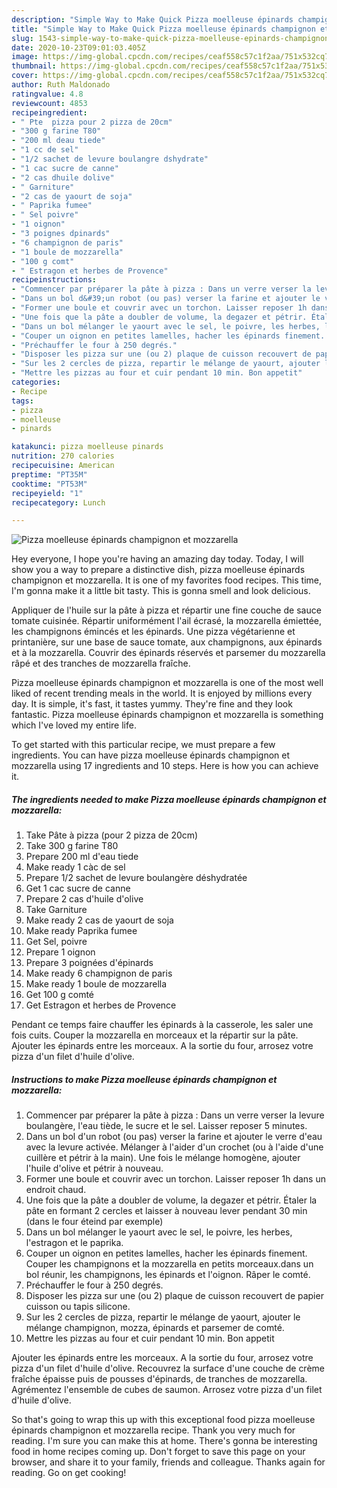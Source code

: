 ```yaml
---
description: "Simple Way to Make Quick Pizza moelleuse épinards champignon et mozzarella"
title: "Simple Way to Make Quick Pizza moelleuse épinards champignon et mozzarella"
slug: 1543-simple-way-to-make-quick-pizza-moelleuse-epinards-champignon-et-mozzarella
date: 2020-10-23T09:01:03.405Z
image: https://img-global.cpcdn.com/recipes/ceaf558c57c1f2aa/751x532cq70/pizza-moelleuse-epinards-champignon-et-mozzarella-photo-principale-de-la-recette.jpg
thumbnail: https://img-global.cpcdn.com/recipes/ceaf558c57c1f2aa/751x532cq70/pizza-moelleuse-epinards-champignon-et-mozzarella-photo-principale-de-la-recette.jpg
cover: https://img-global.cpcdn.com/recipes/ceaf558c57c1f2aa/751x532cq70/pizza-moelleuse-epinards-champignon-et-mozzarella-photo-principale-de-la-recette.jpg
author: Ruth Maldonado
ratingvalue: 4.8
reviewcount: 4853
recipeingredient:
- " Pte  pizza pour 2 pizza de 20cm"
- "300 g farine T80"
- "200 ml deau tiede"
- "1 cc de sel"
- "1/2 sachet de levure boulangre dshydrate"
- "1 cac sucre de canne"
- "2 cas dhuile dolive"
- " Garniture"
- "2 cas de yaourt de soja"
- " Paprika fumee"
- " Sel poivre"
- "1 oignon"
- "3 poignes dpinards"
- "6 champignon de paris"
- "1 boule de mozzarella"
- "100 g comt"
- " Estragon et herbes de Provence"
recipeinstructions:
- "Commencer par préparer la pâte à pizza : Dans un verre verser la levure boulangère, l&#39;eau tiède, le sucre et le sel. Laisser reposer 5 minutes."
- "Dans un bol d&#39;un robot (ou pas) verser la farine et ajouter le verre d&#39;eau avec la levure activée. Mélanger à l&#39;aider d&#39;un crochet (ou à l&#39;aide d&#39;une cuillère et pétrir à la main). Une fois le mélange homogène, ajouter l&#39;huile d&#39;olive et pétrir à nouveau."
- "Former une boule et couvrir avec un torchon. Laisser reposer 1h dans un endroit chaud."
- "Une fois que la pâte a doubler de volume, la degazer et pétrir. Étaler la pâte en formant 2 cercles et laisser à nouveau lever pendant 30 min (dans le four éteind par exemple)"
- "Dans un bol mélanger le yaourt avec le sel, le poivre, les herbes, l&#39;estragon et le paprika."
- "Couper un oignon en petites lamelles, hacher les épinards finement. Couper les champignons et la mozzarella en petits morceaux.dans un bol réunir, les champignons, les épinards et l&#39;oignon. Râper le comté."
- "Préchauffer le four à 250 degrés."
- "Disposer les pizza sur une (ou 2) plaque de cuisson recouvert de papier cuisson ou tapis silicone."
- "Sur les 2 cercles de pizza, repartir le mélange de yaourt, ajouter le mélange champignon, mozza, épinards et parsemer de comté."
- "Mettre les pizzas au four et cuir pendant 10 min. Bon appetit"
categories:
- Recipe
tags:
- pizza
- moelleuse
- pinards

katakunci: pizza moelleuse pinards 
nutrition: 270 calories
recipecuisine: American
preptime: "PT35M"
cooktime: "PT53M"
recipeyield: "1"
recipecategory: Lunch

---
```



![Pizza moelleuse épinards champignon et mozzarella](https://img-global.cpcdn.com/recipes/ceaf558c57c1f2aa/751x532cq70/pizza-moelleuse-epinards-champignon-et-mozzarella-photo-principale-de-la-recette.jpg)

Hey everyone, I hope you're having an amazing day today. Today, I will show you a way to prepare a distinctive dish, pizza moelleuse épinards champignon et mozzarella. It is one of my favorites food recipes. This time, I'm gonna make it a little bit tasty. This is gonna smell and look delicious.

Appliquer de l&#39;huile sur la pâte à pizza et répartir une fine couche de sauce tomate cuisinée. Répartir uniformément l&#39;ail écrasé, la mozzarella émiettée, les champignons émincés et les épinards. Une pizza végétarienne et printanière, sur une base de sauce tomate, aux champignons, aux épinards et à la mozzarella. Couvrir des épinards réservés et parsemer du mozzarella râpé et des tranches de mozzarella fraîche.

Pizza moelleuse épinards champignon et mozzarella is one of the most well liked of recent trending meals in the world. It is enjoyed by millions every day. It is simple, it's fast, it tastes yummy. They're fine and they look fantastic. Pizza moelleuse épinards champignon et mozzarella is something which I've loved my entire life.


To get started with this particular recipe, we must prepare a few ingredients. You can have pizza moelleuse épinards champignon et mozzarella using 17 ingredients and 10 steps. Here is how you can achieve it.

<!--inarticleads1-->

##### The ingredients needed to make Pizza moelleuse épinards champignon et mozzarella:

1. Take  Pâte à pizza (pour 2 pizza de 20cm)
1. Take 300 g farine T80
1. Prepare 200 ml d&#39;eau tiede
1. Make ready 1 càc de sel
1. Prepare 1/2 sachet de levure boulangère déshydratée
1. Get 1 cac sucre de canne
1. Prepare 2 cas d&#39;huile d&#39;olive
1. Take  Garniture
1. Make ready 2 cas de yaourt de soja
1. Make ready  Paprika fumee
1. Get  Sel, poivre
1. Prepare 1 oignon
1. Prepare 3 poignées d&#39;épinards
1. Make ready 6 champignon de paris
1. Make ready 1 boule de mozzarella
1. Get 100 g comté
1. Get  Estragon et herbes de Provence


Pendant ce temps faire chauffer les épinards à la casserole, les saler une fois cuits. Couper la mozzarella en morceaux et la répartir sur la pâte. Ajouter les épinards entre les morceaux. A la sortie du four, arrosez votre pizza d&#39;un filet d&#39;huile d&#39;olive. 

<!--inarticleads2-->

##### Instructions to make Pizza moelleuse épinards champignon et mozzarella:

1. Commencer par préparer la pâte à pizza : Dans un verre verser la levure boulangère, l&#39;eau tiède, le sucre et le sel. Laisser reposer 5 minutes.
1. Dans un bol d&#39;un robot (ou pas) verser la farine et ajouter le verre d&#39;eau avec la levure activée. Mélanger à l&#39;aider d&#39;un crochet (ou à l&#39;aide d&#39;une cuillère et pétrir à la main). Une fois le mélange homogène, ajouter l&#39;huile d&#39;olive et pétrir à nouveau.
1. Former une boule et couvrir avec un torchon. Laisser reposer 1h dans un endroit chaud.
1. Une fois que la pâte a doubler de volume, la degazer et pétrir. Étaler la pâte en formant 2 cercles et laisser à nouveau lever pendant 30 min (dans le four éteind par exemple)
1. Dans un bol mélanger le yaourt avec le sel, le poivre, les herbes, l&#39;estragon et le paprika.
1. Couper un oignon en petites lamelles, hacher les épinards finement. Couper les champignons et la mozzarella en petits morceaux.dans un bol réunir, les champignons, les épinards et l&#39;oignon. Râper le comté.
1. Préchauffer le four à 250 degrés.
1. Disposer les pizza sur une (ou 2) plaque de cuisson recouvert de papier cuisson ou tapis silicone.
1. Sur les 2 cercles de pizza, repartir le mélange de yaourt, ajouter le mélange champignon, mozza, épinards et parsemer de comté.
1. Mettre les pizzas au four et cuir pendant 10 min. Bon appetit


Ajouter les épinards entre les morceaux. A la sortie du four, arrosez votre pizza d&#39;un filet d&#39;huile d&#39;olive. Recouvrez la surface d&#39;une couche de crème fraîche épaisse puis de pousses d&#39;épinards, de tranches de mozzarella. Agrémentez l&#39;ensemble de cubes de saumon. Arrosez votre pizza d&#39;un filet d&#39;huile d&#39;olive. 

So that's going to wrap this up with this exceptional food pizza moelleuse épinards champignon et mozzarella recipe. Thank you very much for reading. I'm sure you can make this at home. There's gonna be interesting food in home recipes coming up. Don't forget to save this page on your browser, and share it to your family, friends and colleague. Thanks again for reading. Go on get cooking!
